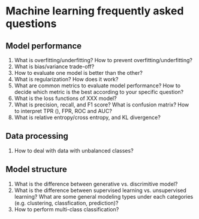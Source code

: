 # Machine learning frequently asked questions

## Model performance
1. What is overfitting/underfitting? How to prevent overfitting/underfitting?
2. What is bias/variance trade-off?
3. How to evaluate one model is better than the other?
4. What is regularization? How does it work?
5. What are common metrics to evaluate model performance? How to decide which metric is the best according to your specific question?
6. What is the loss functions of XXX model? 
7. What is precision, recall, and F1 score? What is confusion matrix? How to interpret TPR (), FPR, ROC and AUC?
8. What is relative entropy/cross entropy, and KL divergence?

## Data processing
1. How to deal with data with unbalanced classes?

## Model structure
1. What is the difference between generative vs. discrimitive model?
2. What is the difference between supervised learning vs. unsupervised learning? What are some general modeling types under each categories (e.g. clustering, classfication, prediction)?
3. How to perform multi-class classification?













